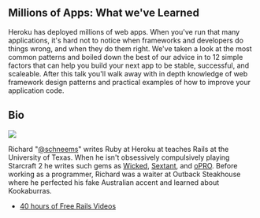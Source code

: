 ## Millions of Apps: What we've Learned

Heroku has deployed millions of web apps. When you've run that many applications, it's hard not to notice when frameworks and developers do things wrong, and when they do them right. We've taken a look at the most common patterns and boiled down the best of our advice in to 12 simple factors that can help you build your next app to be stable, successful, and scaleable. After this talk you'll walk away with in depth knowledge of web framework design patterns and practical examples of how to improve your application code.


## Bio

![](http://www.gravatar.com/avatar/db953d125f5cc49756edb6149f1b813e.png)

Richard "[@schneems](http://twitter.com/schneems)" writes Ruby at Heroku at teaches Rails at the University of Texas. When he isn't obsessively compulsively playing Starcraft 2 he writes such gems as [Wicked](https://github.com/schneems/wicked), [Sextant](https://github.com/schneems/sextant), and [oPRO](https://github.com/opro/opro). Before working as a programmer, Richard was a waiter at Outback Steakhouse where he perfected his fake Australian accent and learned about Kookaburras. 


- [40 hours of Free Rails Videos](http://schneems.com/ut-rails)